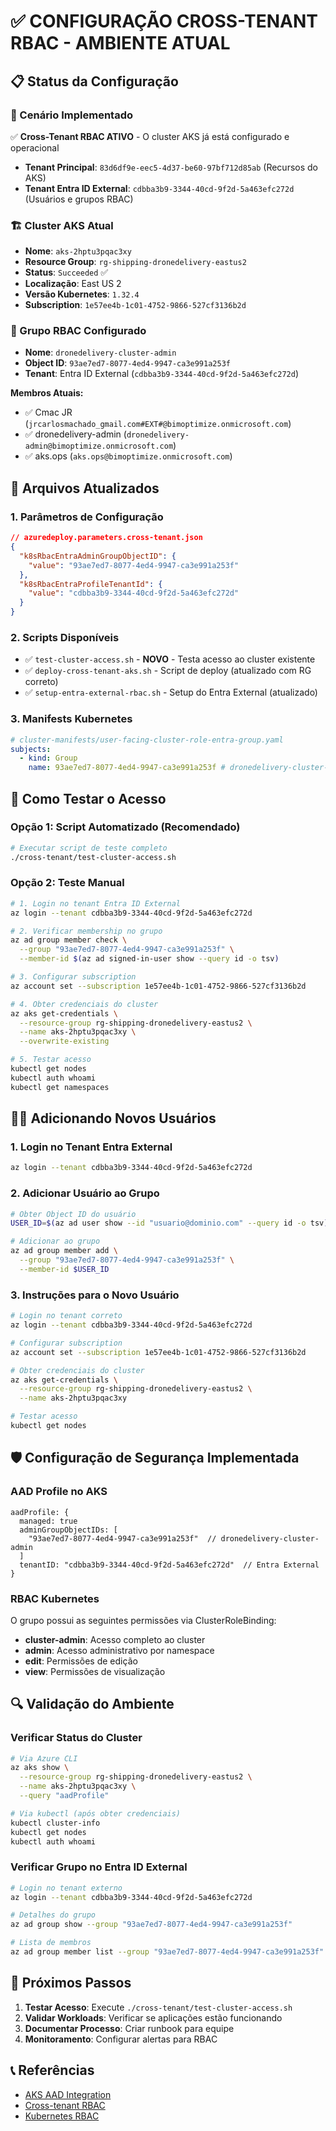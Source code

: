 # ✅ CONFIGURAÇÃO CROSS-TENANT RBAC - AMBIENTE ATUAL

## 📋 Status da Configuração

### 🎯 Cenário Implementado

✅ **Cross-Tenant RBAC ATIVO** - O cluster AKS já está configurado e operacional

- **Tenant Principal**: `83d6df9e-eec5-4d37-be60-97bf712d85ab` (Recursos do AKS)
- **Tenant Entra ID External**: `cdbba3b9-3344-40cd-9f2d-5a463efc272d` (Usuários e grupos RBAC)

### 🏗️ Cluster AKS Atual

- **Nome**: `aks-2hptu3pqac3xy`
- **Resource Group**: `rg-shipping-dronedelivery-eastus2`
- **Status**: `Succeeded` ✅
- **Localização**: East US 2
- **Versão Kubernetes**: `1.32.4`
- **Subscription**: `1e57ee4b-1c01-4752-9866-527cf3136b2d`

### 👥 Grupo RBAC Configurado

- **Nome**: `dronedelivery-cluster-admin`
- **Object ID**: `93ae7ed7-8077-4ed4-9947-ca3e991a253f`
- **Tenant**: Entra ID External (`cdbba3b9-3344-40cd-9f2d-5a463efc272d`)

**Membros Atuais:**

- ✅ Cmac JR (`jrcarlosmachado_gmail.com#EXT#@bimoptimize.onmicrosoft.com`)
- ✅ dronedelivery-admin (`dronedelivery-admin@bimoptimize.onmicrosoft.com`)
- ✅ aks.ops (`aks.ops@bimoptimize.onmicrosoft.com`)

## 🔧 Arquivos Atualizados

### 1. Parâmetros de Configuração

```json
// azuredeploy.parameters.cross-tenant.json
{
  "k8sRbacEntraAdminGroupObjectID": {
    "value": "93ae7ed7-8077-4ed4-9947-ca3e991a253f"
  },
  "k8sRbacEntraProfileTenantId": {
    "value": "cdbba3b9-3344-40cd-9f2d-5a463efc272d"
  }
}
```

### 2. Scripts Disponíveis

- ✅ `test-cluster-access.sh` - **NOVO** - Testa acesso ao cluster existente
- ✅ `deploy-cross-tenant-aks.sh` - Script de deploy (atualizado com RG correto)
- ✅ `setup-entra-external-rbac.sh` - Setup do Entra External (atualizado)

### 3. Manifests Kubernetes

```yaml
# cluster-manifests/user-facing-cluster-role-entra-group.yaml
subjects:
  - kind: Group
    name: 93ae7ed7-8077-4ed4-9947-ca3e991a253f # dronedelivery-cluster-admin
```

## 🚀 Como Testar o Acesso

### Opção 1: Script Automatizado (Recomendado)

```bash
# Executar script de teste completo
./cross-tenant/test-cluster-access.sh
```

### Opção 2: Teste Manual

```bash
# 1. Login no tenant Entra ID External
az login --tenant cdbba3b9-3344-40cd-9f2d-5a463efc272d

# 2. Verificar membership no grupo
az ad group member check \
  --group "93ae7ed7-8077-4ed4-9947-ca3e991a253f" \
  --member-id $(az ad signed-in-user show --query id -o tsv)

# 3. Configurar subscription
az account set --subscription 1e57ee4b-1c01-4752-9866-527cf3136b2d

# 4. Obter credenciais do cluster
az aks get-credentials \
  --resource-group rg-shipping-dronedelivery-eastus2 \
  --name aks-2hptu3pqac3xy \
  --overwrite-existing

# 5. Testar acesso
kubectl get nodes
kubectl auth whoami
kubectl get namespaces
```

## 👨‍💼 Adicionando Novos Usuários

### 1. Login no Tenant Entra External

```bash
az login --tenant cdbba3b9-3344-40cd-9f2d-5a463efc272d
```

### 2. Adicionar Usuário ao Grupo

```bash
# Obter Object ID do usuário
USER_ID=$(az ad user show --id "usuario@dominio.com" --query id -o tsv)

# Adicionar ao grupo
az ad group member add \
  --group "93ae7ed7-8077-4ed4-9947-ca3e991a253f" \
  --member-id $USER_ID
```

### 3. Instruções para o Novo Usuário

```bash
# Login no tenant correto
az login --tenant cdbba3b9-3344-40cd-9f2d-5a463efc272d

# Configurar subscription
az account set --subscription 1e57ee4b-1c01-4752-9866-527cf3136b2d

# Obter credenciais do cluster
az aks get-credentials \
  --resource-group rg-shipping-dronedelivery-eastus2 \
  --name aks-2hptu3pqac3xy

# Testar acesso
kubectl get nodes
```

## 🛡️ Configuração de Segurança Implementada

### AAD Profile no AKS

```bicep
aadProfile: {
  managed: true
  adminGroupObjectIDs: [
    "93ae7ed7-8077-4ed4-9947-ca3e991a253f"  // dronedelivery-cluster-admin
  ]
  tenantID: "cdbba3b9-3344-40cd-9f2d-5a463efc272d"  // Entra External
}
```

### RBAC Kubernetes

O grupo possui as seguintes permissões via ClusterRoleBinding:

- **cluster-admin**: Acesso completo ao cluster
- **admin**: Acesso administrativo por namespace
- **edit**: Permissões de edição
- **view**: Permissões de visualização

## 🔍 Validação do Ambiente

### Verificar Status do Cluster

```bash
# Via Azure CLI
az aks show \
  --resource-group rg-shipping-dronedelivery-eastus2 \
  --name aks-2hptu3pqac3xy \
  --query "aadProfile"

# Via kubectl (após obter credenciais)
kubectl cluster-info
kubectl get nodes
kubectl auth whoami
```

### Verificar Grupo no Entra ID External

```bash
# Login no tenant externo
az login --tenant cdbba3b9-3344-40cd-9f2d-5a463efc272d

# Detalhes do grupo
az ad group show --group "93ae7ed7-8077-4ed4-9947-ca3e991a253f"

# Lista de membros
az ad group member list --group "93ae7ed7-8077-4ed4-9947-ca3e991a253f"
```

## 🎉 Próximos Passos

1. **Testar Acesso**: Execute `./cross-tenant/test-cluster-access.sh`
2. **Validar Workloads**: Verificar se aplicações estão funcionando
3. **Documentar Processo**: Criar runbook para equipe
4. **Monitoramento**: Configurar alertas para RBAC

## 📞 Referências

- [AKS AAD Integration](https://learn.microsoft.com/en-us/azure/aks/managed-aad)
- [Cross-tenant RBAC](https://learn.microsoft.com/en-us/azure/role-based-access-control/cross-tenant-rbac)
- [Kubernetes RBAC](https://kubernetes.io/docs/reference/access-authn-authz/rbac/)

<!-- Generated by Copilot -->
